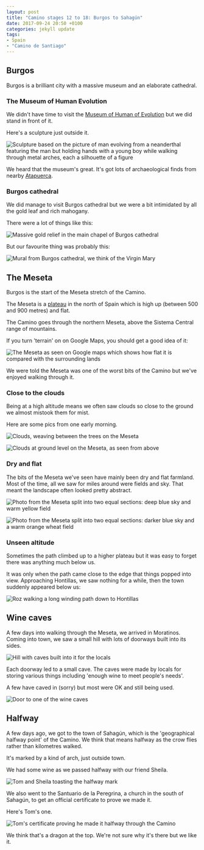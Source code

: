 ```yaml
---
layout: post
title: "Camino stages 12 to 18: Burgos to Sahagún"
date: 2017-09-24 20:50 +0100
categories: jekyll update
tags:
- Spain
- "Camino de Santiago"
---
```


## Burgos

Burgos is a brilliant city with a massive museum and an elaborate cathedral. 

### The Museum of Human Evolution

We didn't have time to visit the [Museum of Human of Evolution](http://www.museoevolucionhumana.com) but we did stand in front of it.

Here's a sculpture just outside it.

![Sculpture based on the picture of man evolving from a neanderthal featuring the man but holding hands with a young boy while walking through metal arches, each a silhouette of a figure](https://github.com/tombye/trexit/raw/gh-pages/assets/images/sculpture-outside-museum-of-evolution.jpg)

We heard that the museum's great. It's got lots of archaeological finds from nearby [Atapuerca](http://whc.unesco.org/en/list/989).

### Burgos cathedral

We did manage to visit Burgos cathedral but we were a bit intimidated by all the gold leaf and rich mahogany.

There were a lot of things like this:

![Massive gold relief in the main chapel of Burgos cathedral](https://github.com/tombye/trexit/raw/gh-pages/assets/images/burgos-cathedral-golden-interior.jpg)

But our favourite thing was probably this:

![Mural from Burgos cathedral, we think of the Virgin Mary](https://github.com/tombye/trexit/raw/gh-pages/assets/images/burgos-cathedral-mural.jpg)

## The Meseta

Burgos is the start of the Meseta stretch of the Camino.

The Meseta is a [plateau](https://en.m.wikipedia.org/wiki/Plateau) in the north of Spain which is high up (between 500 and 900 metres) and flat.

The Camino goes through the northern Meseta, above the Sistema Central range of mountains.

If you turn 'terrain' on on Google Maps, you should get a good idea of it:

![The Meseta as seen on Google maps which shows how flat it is compared with the surrounding lands](https://github.com/tombye/trexit/raw/gh-pages/assets/images/meseta-on-google-maps.jpg)

We were told the Meseta was one of the worst bits of the Camino but we've enjoyed walking through it.

### Close to the clouds

Being at a high altitude means we often saw clouds so close to the ground we almost mistook them for mist.

Here are some pics from one early morning.

![Clouds, weaving between the trees on the Meseta](https://github.com/tombye/trexit/raw/gh-pages/assets/images/meseta-low-hanging-clouds.jpg)

![Clouds at ground level on the Meseta, as seen from above](https://github.com/tombye/trexit/raw/gh-pages/assets/images/meseta-low-hanging-clouds-from-above.jpg)

### Dry and flat

The bits of the Meseta we've seen have mainly been dry and flat farmland. Most of the time, all we saw for miles around were fields and sky. That meant the landscape often looked pretty abstract.

![Photo from the Meseta split into two equal sections: deep blue sky and warm yellow field](https://github.com/tombye/trexit/raw/gh-pages/assets/images/meseta-abstract-fallow-field.jpg)

![Photo from the Meseta split into two equal sections: darker blue sky and a warm orange wheat field](https://github.com/tombye/trexit/raw/gh-pages/assets/images/meseta-abstract-wheat-field.jpg)

### Unseen altitude

Sometimes the path climbed up to a higher plateau but it was easy to forget there was anything much below us.

It was only when the path came close to the edge that things popped into view. Approaching Hontillas, we saw nothing for a while, then the town suddenly appeared below us:

![Roz walking a long winding path down to Hontillas](https://github.com/tombye/trexit/raw/gh-pages/assets/images/roz-walking-to-hontillas.jpg)

## Wine caves

A few days into walking through the Meseta, we arrived in Moratinos. Coming into town, we saw a small hill with lots of doorways built into its sides.

![Hill with caves built into it for the locals](https://github.com/tombye/trexit/raw/gh-pages/assets/images/moratino-wine-caves.jpg)

Each doorway led to a small cave. The caves were made by locals for storing various things including 'enough wine to meet people's needs'.

A few have caved in (sorry) but most were OK and still being used.

![Door to one of the wine caves](https://github.com/tombye/trexit/raw/gh-pages/assets/images/wine-cave-doorway.jpg)

## Halfway

A few days ago, we got to the town of Sahagún, which is the 'geographical halfway point' of the Camino. We think that means halfway as the crow flies rather than kilometres walked.

It's marked by a kind of arch, just outside town. 

We had some wine as we passed halfway with our friend Sheila. 

![Tom and Sheila toasting the halfway mark](https://github.com/tombye/trexit/raw/gh-pages/assets/images/sheila-and-tom-drinking-to-being-halfway.jpg)

We also went to the Santuario de la Peregrina, a church in the south of Sahagún, to get an official certificate to prove we made it.

Here's Tom's one.

![Tom's certificate proving he made it halfway through the Camino](https://github.com/tombye/trexit/raw/gh-pages/assets/images/tom-halfway-certificate.jpg)

We think that's a dragon at the top. We're not sure why it's there but we like it.
